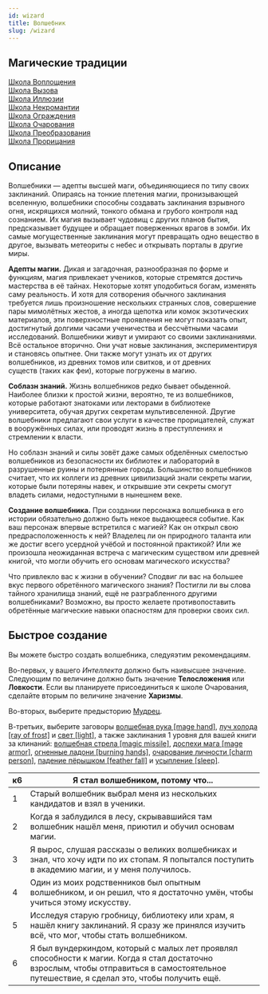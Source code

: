 ```yaml
---
id: wizard
title: Волшебник
slug: /wizard
---
```

## Магические традиции <a id="магические-традиции"></a>
[Школа Воплощения](/docs/evocation)  
[Школа Вызова](/docs/conjuration)  
[Школа Иллюзии](/docs/illusion)   
[Школа Некромантии](/docs/necromancy)  
[Школа Ограждения](/docs/abjuration)  
[Школа Очарования](/docs/enchantment)  
[Школа Преобразования](/docs/transmutation)  
[Школа Прорицания](/docs/divination)    
## Описание
Волшебники — адепты высшей маги, объединяющиеся по типу своих заклинаний. Опираясь на тонкие плетения магии, пронизывающей вселенную, волшебники способны создавать заклинания взрывного огня, искрящихся молний, тонкого обмана и грубого контроля над сознанием. Их магия вызывает чудовищ с других планов бытия, предсказывает будущее и обращает поверженных врагов в зомби. Их самые могущественные заклинания могут превращать одно вещество в другое, вызывать метеориты с небес и открывать порталы в другие миры.

**Адепты магии.** Дикая и загадочная, разнообразная по форме и функциям, магия привлекает учеников, которые стремятся достичь мастерства в её тайнах. Некоторые хотят уподобиться богам, изменять саму реальность. И хотя для сотворения обычного заклинания требуется лишь произношение нескольких странных слов, совершение пары мимолётных жестов, а иногда щепотка или комок экзотических материалов, эти поверхностные проявления не могут показать опыт, достигнутый долгими часами ученичества и бессчётными часами исследований. Волшебники живут и умирают со своими заклинаниями. Всё остальное вторично. Они учат новые заклинания, экспериментируя и становясь опытнее. Они также могут узнать их от других волшебников, из древних томов или свитков, и от древних существ (таких как феи), которые погружены в магию.

**Соблазн знаний.** Жизнь волшебников редко бывает обыденной. Наиболее близки к простой жизни, вероятно, те из волшебников, которые работают знатоками или лекторами в библиотеке университета, обучая других секретам мультивселенной. Другие волшебники предлагают свои услуги в качестве прорицателей, служат в вооружённых силах, или проводят жизнь в преступлениях и стремлении к власти.

Но соблазн знаний и силы зовёт даже самых обделённых смелостью волшебников из безопасности их библиотек и лабораторий в разрушенные руины и потерянные города. Большинство волшебников считает, что их коллеги из древних цивилизаций знали секреты магии, которые были потеряны навек, и открывшие эти секреты смогут владеть силами, недоступными в нынешнем веке.

**Создание волшебника.** При создании персонажа волшебника в его истории обязательно должно быть некое выдающееся событие. Как ваш персонаж впервые встретился с магией? Как он открыл свою предрасположенность к ней? Владелец ли он природного таланта или же достиг всего усердной учёбой и постоянной практикой? Или же произошла неожиданная встреча с магическим существом или древней книгой, что могли обучить его основам магического искусства?

Что привлекло вас к жизни в обучении? Сподвиг ли вас на большее вкус первого обретённого магического знания? Постигли ли вы слова тайного хранилища знаний, ещё не разграбленного другими волшебниками? Возможно, вы просто желаете противопоставить обретённые магические навыки опасностям для проверки своих сил.
## Быстрое создание
Вы можете быстро создать волшебника, следуяэтим рекомендациям.

Во-первых, у вашего _Интеллекта_ должно быть наивысшее значение. Следующим по величине должно быть значение **Телосложения** или **Ловкости**. Если вы планируете присоединиться к школе Очарования, сделайте вторым по величине значение **Харизмы**.

Во-вторых, выберите предысторию [Мудрец](/docs/sage).

В-третьих, выберите заговоры [волшебная рука [mage hand]](https://ttg.club/spells/mage_hand), [луч холода [ray of frost]](https://ttg.club/spells/ray_of_frost) и [свет [light]](https://ttg.club/spells/light), а также заклинания 1 уровня для вашей книги за клинаний: [волшебная стрела [magic missile]](https://ttg.club/spells/magic_missile), [доспехи мага [mage armor]](https://ttg.club/spells/mage_armor), [огненные ладони [burning hands]](https://ttg.club/spells/burning_hands), [очарование личности [charm person]](https://ttg.club/spells/charm_person), [падение пёрышком [feather fall]](https://ttg.club/spells/feather_fall) и [усыпление [sleep]](https://ttg.club/spells/sleep).

|к6|Я стал волшебником, потому что...|
|---|---|
|1|Старый волшебник выбрал меня из нескольких кандидатов и взял в ученики.|
|2|Когда я заблудился в лесу, скрывавшийся там волшебник нашёл меня, приютил и обучил основам магии.|
|3|Я вырос, слушая рассказы о великих волшебниках и знал, что хочу идти по их стопам. Я попытался поступить в академию магии, и у меня получилось.|
|4|Один из моих родственников был опытным волшебником, и он решил, что я достаточно умён, чтобы учиться этому искусству.|
|5|Исследуя старую гробницу, библиотеку или храм, я нашёл книгу заклинаний. Я сразу же принялся изучить всё, что мог, чтобы стать волшебником.|
|6|Я был вундеркиндом, который с малых лет проявлял способности к магии. Когда я стал достаточно взрослым, чтобы отправиться в самостоятельное путешествие, я сделал это, чтобы получить ещё.|
